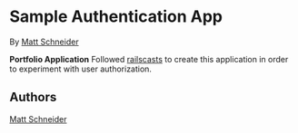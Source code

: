 # Sample Authentication App

By [Matt Schneider](github.com/MBSchneider)

**Portfolio Application**
Followed [railscasts](http://railscasts.com/episodes/250-authentication-from-scratch?view=asciicast) to create this application in order to experiment with user authorization.

## Authors

[Matt Schneider](github.com/MBSchneider)
